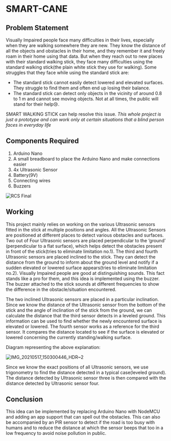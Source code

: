 # SMART-CANE

## Problem Statement

Visually Impaired people face many difficulties in their lives, especially when they are walking somewhere they are new. They know the distance of all the objects and obstacles in their home, and they remember it and freely roam in their home using that data. But when they reach out to new places with their standard walking stick, they face many difficulties using the standard walking stick(the plain white stick they use for walking). Some struggles that they face while using the standard stick are:
  - The standard stick cannot easily detect lowered and elevated surfaces. They struggle to find them and often end up losing their balance.
  - The standard stick can detect only objects in the vicinity of around 0.8 to 1 m and cannot see moving objects.
Not at all times, the public will stand for their help😢. 

SMART WALKING STICK can help resolve this issue.
*This whole project is just a prototype and can work only at certain situations that a blind person faces in everyday life*

## Components Required

1. Arduino Nano
2. A small breadboard to place the Arduino Nano and make connections easier
3. 4x Ultrasonic Sensor
4. Battery(9V)
5. Connecting wires
6. Buzzers 

![RCS Final](https://user-images.githubusercontent.com/84440397/118788146-1d95a280-b8b1-11eb-86d2-a70a45803a74.png)

## Working
This project mainly relies on working on the various Ultrasonic sensors fitted in the stick at multiple positions and angles. All the Ultrasonic Sensors are positioned at different places to detect various obstacles and surfaces. 
Two out of Four Ultrasonic sensors are placed perpendicular to the ‘ground’ (perpendicular to a flat surface), which helps detect the obstacles present in front of the stick(tries to eliminate limitation no.1). The third and fourth Ultrasonic sensors are placed inclined to the stick. They can detect the distance from the ground to inform about the ground level and notify if a sudden elevated or lowered surface appears(tries to eliminate limitation no.2). 
Visually Impaired people are good at distinguishing sounds. This fact stands like a pro for them, and this idea is implemented using the buzzer. The buzzer attached to the stick sounds at different frequencies to show the difference in the obstacle/situation encountered. 

The two inclined Ultrasonic sensors are placed in a particular inclination. Since we know the distance of the Ultrasonic sensor from the bottom of the stick and the angle of inclination of the stick from the ground,  we can calculate the distance that the third sensor detects in a leveled ground. This information can be used to find whether the newly encountered surface is elevated or lowered. The fourth sensor works as a reference for the third sensor. It compares the distance located to see if the surface is elevated or lowered concerning the currently standing/walking surface.

Diagram representing the above explanation:

![IMG_20210517_150300446_HDR~2](https://user-images.githubusercontent.com/84440397/118812640-f1d3e600-b8cb-11eb-9879-0bcb8a826e60.jpg)

Since we know the exact positions of all Ultrasonic sensors, we use trigonometry to find the distance detected in a typical case(leveled ground). The distance detected by Ultrasonic sensor three is then compared with the distance detected by Ultrasonic sensor four.


## Conclusion

This idea can be implemented by replacing Arduino Nano with NodeMCU and adding an app support that can spell out the obstacles. 
This can also be accompanied by an PIR sensor to detect if the road is too busy with humans and to reduce the distance at which the sensor beeps that too in a low frequency to avoid noise pollution in public. 
